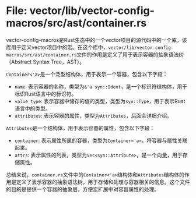 # File: vector/lib/vector-config-macros/src/ast/container.rs

vector-config-macros是Rust生态中的一个vector项目的源代码中的一个库，该库用于定义vector项目中的宏。在这个库中，`vector/lib/vector-config-macros/src/ast/container.rs`文件的作用是定义了用于表示容器的抽象语法树（Abstract Syntax Tree，AST）。

`Container<'a>`是一个泛型结构体，用于表示一个容器，包含以下字段：
- `name`: 表示容器的名称，类型为`&'a syn::Ident`，是一个标识符结构体，用于标识Rust语言中的标识符。
- `value_type`: 表示容器中储存的值的类型，类型为`syn::Type`，用于表示Rust语言中的类型。
- `attributes`: 表示容器的属性，类型为`Attributes`，后面会详细介绍。

`Attributes`是一个结构体，用于表示容器的属性，包含以下字段：
- `container`: 表示属性所属的容器，类型为`Container<'a>`，将容器与属性关联起来。
- `attrs`: 表示属性的列表，类型为`Vec<syn::Attribute>`，是一个向量，用于存储属性。

总结来说，`container.rs`文件中的`Container<'a>`结构体和`Attributes`结构体的作用是定义了表示容器的抽象语法树，用于存储和处理与容器相关的信息。这个文件的目的是提供一个容器的抽象层，方便宏扩展中对容器属性的处理。

